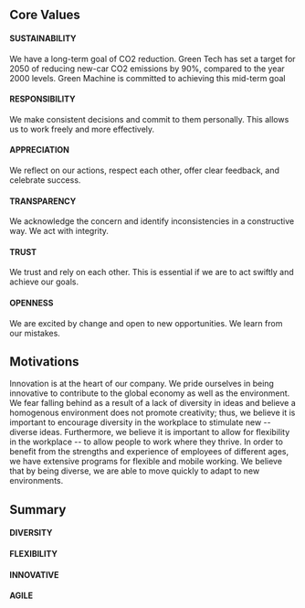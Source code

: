 ## **Core Values**
#### SUSTAINABILITY
We have a long-term goal of CO2 reduction. Green Tech has set a target for 2050 of reducing new-car CO2 emissions by 90%, compared to the year 2000 levels. Green Machine is committed to achieving this mid-term goal
#### RESPONSIBILITY
We make consistent decisions and commit to them personally. This allows us to work freely and more effectively.
#### APPRECIATION
We reflect on our actions, respect each other, offer clear feedback, and celebrate success.
#### TRANSPARENCY
We acknowledge the concern and identify inconsistencies in a constructive way. We act with integrity.
#### TRUST
We trust and rely on each other. This is essential if we are to act swiftly and achieve our goals.
#### OPENNESS
We are excited by change and open to new opportunities. We learn from our mistakes.

## **Motivations**
Innovation is at the heart of our company. We pride ourselves in being innovative to contribute to the global economy as well as the environment.
We fear falling behind as a result of a lack of diversity in ideas and believe a homogenous environment does not promote
creativity; thus, we believe it is important to encourage diversity in the workplace to stimulate new -- diverse ideas.
Furthermore, we believe it is important to allow for flexibility in the workplace -- to allow people to work where they thrive. In order to benefit from the strengths and experience of employees of different ages, we have extensive programs for flexible and mobile working.
We believe that by being diverse, we are able to move quickly to adapt to new environments.


## **Summary**
#### DIVERSITY
#### FLEXIBILITY
#### INNOVATIVE
#### AGILE

